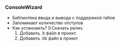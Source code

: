 ### ConsoleWizard
* Библиотека ввода и вывода с поддержкой табов
* Запоминает количество отступов
* Как установить?
    0.Скачать релиз.
    1. Добавить .h файл в проект.
    2. Добавить .lib файл в проект
